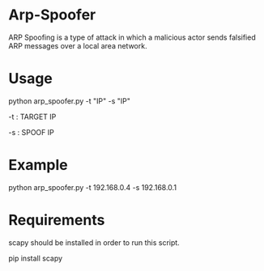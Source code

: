 # Arp-Spoofer
ARP Spoofing is a type of attack in which a malicious actor sends falsified ARP messages over a local area network. 

# Usage
python arp_spoofer.py -t "IP" -s "IP"

-t : TARGET IP

-s : SPOOF IP

# Example
python arp_spoofer.py -t 192.168.0.4 -s 192.168.0.1

# Requirements
scapy should be installed in order to run this script.

pip install scapy
